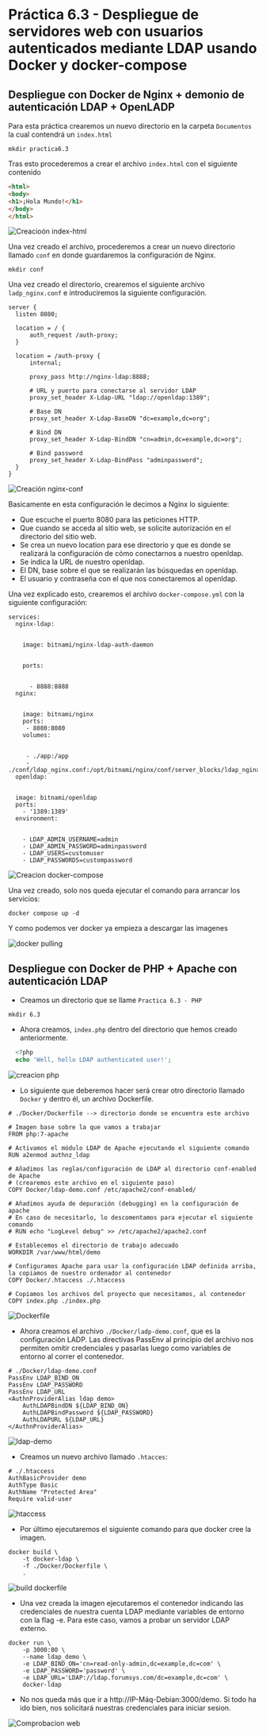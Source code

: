 # Práctica 6.3 - Despliegue de servidores web con usuarios autenticados mediante LDAP usando Docker y docker-compose

## **Despliegue con Docker de Nginx + demonio de autenticación LDAP + OpenLADP**

Para esta práctica crearemos un nuevo directorio en la carpeta `Documentos` la cual contendrá
un `index.html`

```
mkdir practica6.3
```

Tras esto procederemos a crear el archivo `index.html` con el siguiente contenido

```html
<html>
<body>
<h1>¡Hola Mundo!</h1>
</body>
</html>
```

![Creacioón index-html](../../assets/images/Practica6.3/creacion-index.png)

Una vez creado el archivo, procederemos a crear un nuevo directorio llamado `conf`
en donde guardaremos la configuración de Nginx.

```
mkdir conf
```

Una vez creado el directorio, crearemos el siguiente archivo `ladp_nginx.conf` e 
introduciremos la siguiente configuración.

```nginx
server {
  listen 8080;

  location = / {
      auth_request /auth-proxy;
  }

  location = /auth-proxy {
      internal;

      proxy_pass http://nginx-ldap:8888;

      # URL y puerto para conectarse al servidor LDAP
      proxy_set_header X-Ldap-URL "ldap://openldap:1389";

      # Base DN
      proxy_set_header X-Ldap-BaseDN "dc=example,dc=org";

      # Bind DN
      proxy_set_header X-Ldap-BindDN "cn=admin,dc=example,dc=org";

      # Bind password
      proxy_set_header X-Ldap-BindPass "adminpassword";
  }
}
```


![Creación nginx-conf](../../assets/images/Practica6.3/creacion-nginx-conf.png)

Basicamente en esta configuración le decimos a Nginx lo siguiente:

- Que escuche el puerto 8080 para las peticiones HTTP.
- Que cuando se acceda al sitio web, se solicite autorización en el directorio del sitio web.
- Se crea un nuevo location para ese directorio y que es donde se realizará la configuración de cómo conectarnos a nuestro openldap.
- Se indica la URL de nuestro openldap.
- El DN, base sobre el que se realizarán las búsquedas en openldap.
- El usuario y contraseña con el que nos conectaremos al openldap. 

Una vez explicado esto, crearemos el archivo `docker-compose.yml` con la siguiente 
configuración:

```docker
services:
  nginx-ldap:


    image: bitnami/nginx-ldap-auth-daemon


    ports: 


      - 8888:8888
  nginx:


    image: bitnami/nginx
    ports: 
     - 8080:8080
    volumes:


     - ./app:/app
     - ./conf/ldap_nginx.conf:/opt/bitnami/nginx/conf/server_blocks/ldap_nginx.conf
  openldap: 


  image: bitnami/openldap
  ports:
    - '1389:1389'    
  environment:


    - LDAP_ADMIN_USERNAME=admin
    - LDAP_ADMIN_PASSWORD=adminpassword
    - LDAP_USERS=customuser
    - LDAP_PASSWORDS=custompassword
```

![Creacion docker-compose](../../assets/images/Practica6.3/creacion-docker-compose.png)

Una vez creado, solo nos queda ejecutar el comando para arrancar los servicios:

```
docker compose up -d
```

Y como podemos ver docker ya empieza a descargar las imagenes

![docker pulling](../../assets/images/Practica6.3/docker-pulling.png)

## **Despliegue con Docker de PHP + Apache con autenticación LDAP**

- Creamos un directorio que se llame ``Practica 6.3 - PHP``

```
mkdir 6.3
```

- Ahora creamos, `index.php` dentro del directorio que hemos creado anteriormente.

```php
  <?php
  echo 'Well, hello LDAP authenticated user!';
```

![creacion php](../../assets/images/Practica6.3/index.php.png)

- Lo siguiente que deberemos hacer será crear otro directorio llamado
`Docker` y dentro él, un archivo Dockerfile.

```docker
# ./Docker/Dockerfile --> directorio donde se encuentra este archivo

# Imagen base sobre la que vamos a trabajar
FROM php:7-apache

# Activamos el módulo LDAP de Apache ejecutando el siguiente comando
RUN a2enmod authnz_ldap

# Añadimos las reglas/configuración de LDAP al directorio conf-enabled de Apache
# (crearemos este archivo en el siguiente paso)
COPY Docker/ldap-demo.conf /etc/apache2/conf-enabled/

# Añadimos ayuda de depuración (debugging) en la configuración de apache
# En caso de necesitarlo, lo descomentamos para ejecutar el siguiente comando
# RUN echo "LogLevel debug" >> /etc/apache2/apache2.conf

# Establecemos el directorio de trabajo adecuado
WORKDIR /var/www/html/demo

# Configuramos Apache para usar la configuración LDAP definida arriba, la copiamos de nuestro ordenador al contenedor
COPY Docker/.htaccess ./.htaccess

# Copiamos los archivos del proyecto que necesitamos, al contenedor
COPY index.php ./index.php
```

![Dockerfile](../../assets/images/Practica6.3/Dockerfile.png)

- Ahora creamos el archivo `./Docker/ladp-demo.conf`, que es la configuración LADP.
Las directivas PassEnv al principio del archivo nos permiten omitir credenciales y pasarlas 
luego como variables de entorno al correr el contenedor.

```
# ./Docker/ldap-demo.conf
PassEnv LDAP_BIND_ON
PassEnv LDAP_PASSWORD
PassEnv LDAP_URL
<AuthnProviderAlias ldap demo>
    AuthLDAPBindDN ${LDAP_BIND_ON}
    AuthLDAPBindPassword ${LDAP_PASSWORD}
    AuthLDAPURL ${LDAP_URL}
</AuthnProviderAlias> 
```

![ldap-demo](../../assets/images/Practica6.3/ldap-demo.png)

- Creamos un nuevo archivo llamado `.htacces`:

```
# ./.htaccess
AuthBasicProvider demo
AuthType Basic
AuthName "Protected Area"
Require valid-user
```

![htaccess](../../assets/images/Practica6.3/htaccess.png)

- Por último ejecutaremos el siguiente comando para que docker cree la imagen.

```docker
docker build \
    -t docker-ldap \
    -f ./Docker/Dockerfile \
    .
```

![build dockerfile](../../assets/images/Practica6.3/build-dockerfile.png)

- Una vez creada la imagen ejecutaremos el contenedor indicando las credenciales de nuestra cuenta LDAP mediante variables de entorno con la flag -e. Para este caso, vamos a probar un servidor LDAP externo.

```
docker run \
    -p 3000:80 \
    --name ldap_demo \
    -e LDAP_BIND_ON='cn=read-only-admin,dc=example,dc=com' \
    -e LDAP_PASSWORD='password' \
    -e LDAP_URL='LDAP://ldap.forumsys.com/dc=example,dc=com' \
    docker-ldap
```

- No nos queda más que ir a http://IP-Máq-Debian:3000/demo. Si todo ha ido bien, nos solicitará nuestras credenciales para iniciar sesion.

![Comprobacion web](../../assets/images/Practica6.3/comprobacion-web.png)